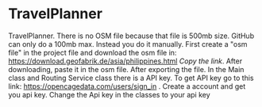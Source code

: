 # TravelPlanner
 TravelPlanner.
There is no OSM file because that file is 500mb size. GitHub can only do a 100mb max. Instead you do it manually. First create a "osm file" in the project file and download the osm file in: https://download.geofabrik.de/asia/philippines.html *Copy the link*. After downloading, paste it in the osm file. After exporting the file. In the Main class and Routing Service class there is a API key. To get API key go to this link: https://opencagedata.com/users/sign_in . Create a account and get you api key. Change the Api key in the classes to your api key
